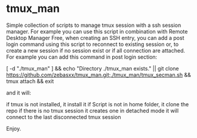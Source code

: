 # tmux_man

Simple collection of scripts to manage tmux session with a ssh session manager. For example you can use this script in combination with Remote Desktop Manager Free, when creating an SSH entry, you can add a post login command using this script to reconnect to existing session or, to create a new session if no session exist or if all connection are attached. For example you can add this command in post login section:

[ -d "./tmux_man" ] && echo "Directory ./tmux_man exists." || git clone https://github.com/zebasxx/tmux_man.git;./tmux_man/tmux_secman.sh && tmux attach && exit

and it will:

if tmux is not installed, it install it
if Script is not in home folder, it clone the repo
if there is no tmux session it creates one in detached mode
it will connect to the last disconnected tmux session

Enjoy.

